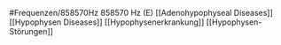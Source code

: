 #Frequenzen/858570Hz
858570 Hz (E)
[[Adenohypophyseal Diseases]]
[[Hypophysen Diseases]]
[[Hypophysenerkrankung]]
[[Hypophysen-Störungen]]